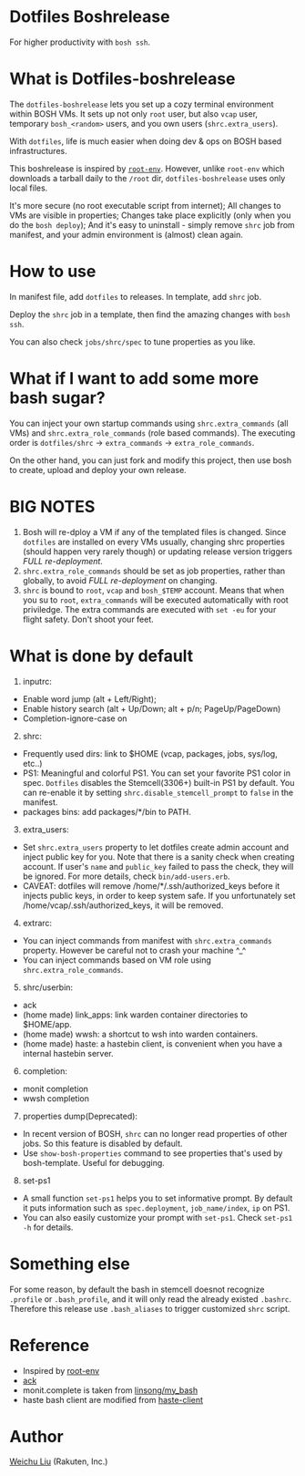 # Dotfiles Boshrelease
For higher productivity with `bosh ssh`.

# What is Dotfiles-boshrelease
The `dotfiles-boshrelease` lets you set up a cozy terminal environment within BOSH VMs. It sets up not only `root` user, but also `vcap` user, temporary `bosh_<random>` users, and you own users (`shrc.extra_users`).

With `dotfiles`, life is much easier when doing dev & ops on BOSH based infrastructures.

This boshrelease is inspired by [`root-env`](https://github.com/cloudfoundry-community/root-env-boshrelease). However, unlike `root-env` which downloads a tarball daily to the `/root` dir, `dotfiles-boshrelease` uses only local files.

It's more secure (no root executable script from internet); All changes to VMs are visible in properties; Changes take place explicitly (only when you do the `bosh deploy`); And it's easy to uninstall - simply remove `shrc` job from manifest, and your admin environment is (almost) clean again.

# How to use
In manifest file, add `dotfiles` to releases. In template, add `shrc` job.

Deploy the `shrc` job in a template, then find the amazing changes with `bosh ssh`.

You can also check `jobs/shrc/spec` to tune properties as you like.

# What if I want to add some more bash sugar?
You can inject your own startup commands using `shrc.extra_commands` (all VMs) and `shrc.extra_role_commands` (role based commands). The executing order is `dotfiles/shrc` -> `extra_commands` -> `extra_role_commands`.

On the other hand, you can just fork and modify this project, then use bosh to create, upload and deploy your own release.

# BIG NOTES
1. Bosh will re-dploy a VM if any of the templated files is changed. Since `dotfiles` are installed on every VMs usually, changing shrc properties (should happen very rarely though) or updating release version triggers *FULL re-deployment*.
2. `shrc.extra_role_commands` should be set as job properties, rather than globally, to avoid *FULL re-deployment* on changing.
3. `shrc` is bound to `root`, `vcap` and `bosh_$TEMP` account. Means that when you su to `root`, `extra_commands` will be executed automatically with root priviledge. The extra commands are executed with `set -eu` for your flight safety. Don't shoot your feet.

# What is done by default
1. inputrc:
  - Enable word jump (alt + Left/Right);
  - Enable history search (alt + Up/Down; alt + p/n; PageUp/PageDown)
  - Completion-ignore-case on
2. shrc:
  - Frequently used dirs: link to $HOME (vcap, packages, jobs, sys/log, etc..)
  - PS1: Meaningful and colorful PS1. You can set your favorite PS1 color in spec. `Dotfiles` disables the Stemcell(3306+) built-in PS1 by default. You can re-enable it by setting `shrc.disable_stemcell_prompt` to `false` in the manifest.
  - packages bins: add packages/*/bin to PATH.
3. extra_users:
  - Set `shrc.extra_users` property to let dotfiles create admin account and inject public key for you. Note that there is a sanity check when creating account. If user's `name` and `public_key` failed to pass the check, they will be ignored. For more details, check `bin/add-users.erb`.
  - CAVEAT: dotfiles will remove /home/*/.ssh/authorized_keys before it injects public keys, in order to keep system safe. If you unfortunately set /home/vcap/.ssh/authorized_keys, it will be removed.
4. extrarc:
  - You can inject commands from manifest with `shrc.extra_commands` property. However be careful not to crash your machine ^_^
  - You can inject commands based on VM role using `shrc.extra_role_commands`.
5. shrc/userbin:
  - ack
  - (home made) link_apps: link warden container directories to $HOME/app.
  - (home made) wwsh: a shortcut to wsh into warden containers.
  - (home made) haste: a hastebin client, is convenient when you have a internal hastebin server.
6. completion:
  - monit completion
  - wwsh completion
7. properties dump(Deprecated):
  - In recent version of BOSH, `shrc` can no longer read properties of other jobs. So this feature is disabled by default.
  - Use `show-bosh-properties` command to see properties that's used by bosh-template. Useful for debugging.
8. set-ps1
  - A small function `set-ps1` helps you to set informative prompt. By default it puts information such as `spec.deployment`, `job_name/index`, `ip` on PS1.
  - You can also easily customize your prompt with `set-ps1`. Check `set-ps1 -h` for details.

# Something else
For some reason, by default the bash in stemcell doesnot recognize `.profile` or `.bash_profile`, and it will only read the already existed `.bashrc`. Therefore this release use `.bash_aliases` to trigger customized `shrc` script.

# Reference
- Inspired by [root-env](https://github.com/cloudfoundry-community/root-env-boshrelease)
- [ack](http://beyondgrep.com/)
- monit.complete is taken from [linsong/my_bash](https://github.com/linsong/my_bash/blob/master/completion/monit.completion.bash)
- haste bash client are modified from [haste-client](https://github.com/seejohnrun/haste-client/#lightweight-alternative)

# Author
[Weichu Liu](https://twitter.com/weichuliu) (Rakuten, Inc.)

